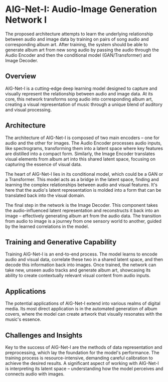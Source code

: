 # AIG-Net-I: Audio-Image Generation Network I

The proposed architecture attempts to learn the underlying relationship between audio and image data by training on pairs of song audio and corresponding album art. After training, the system should be able to generate album art from new song audio by passing the audio through the Audio Encoder and then the conditional model (GAN/Transformer) and Image Decoder.

## Overview
AIG-Net-I is a cutting-edge deep learning model designed to capture and visually represent the relationship between audio and image data. At its core, this network transforms song audio into corresponding album art, creating a visual representation of music through a unique blend of auditory and visual processing.

## Architecture
The architecture of AIG-Net-I is composed of two main encoders – one for audio and the other for images. The Audio Encoder processes audio inputs, like spectrograms, transforming them into a latent space where key features are distilled into a compact form. Similarly, the Image Encoder translates visual elements from album art into this shared latent space, focusing on capturing the essence of visual data.

The heart of AIG-Net-I lies in its conditional model, which could be a GAN or a Transformer. This model acts as a bridge in the latent space, finding and learning the complex relationships between audio and visual features. It's here that the audio's latent representation is molded into a form that can be translated back into the visual domain.

The final step in the network is the Image Decoder. This component takes the audio-influenced latent representation and reconstructs it back into an image – effectively generating album art from the audio data. The transition from audio to image is a journey from one sensory world to another, guided by the learned correlations in the model.

## Training and Generative Capability
Training AIG-Net-I is an end-to-end process. The model learns to encode audio and visual data, correlate these two in a shared latent space, and then decode this information back into images. Once trained, the network can take new, unseen audio tracks and generate album art, showcasing its ability to create contextually relevant visual content from audio inputs.

## Applications
The potential applications of AIG-Net-I extend into various realms of digital media. Its most direct application is in the automated generation of album covers, where the model can create artwork that visually resonates with the music's essence.

## Challenges and Insights
Key to the success of AIG-Net-I are the methods of data representation and preprocessing, which lay the foundation for the model's performance. The training process is resource-intensive, demanding careful calibration to achieve the desired results. A significant aspect of working with AIG-Net-I is interpreting its latent space – understanding how the model perceives and connects audio with images.




